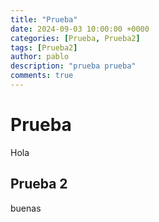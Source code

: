 ```yaml
---
title: "Prueba"
date: 2024-09-03 10:00:00 +0000
categories: [Prueba, Prueba2]
tags: [Prueba2]
author: pablo
description: "prueba prueba"
comments: true
---
```


# Prueba
Hola

## Prueba 2
buenas